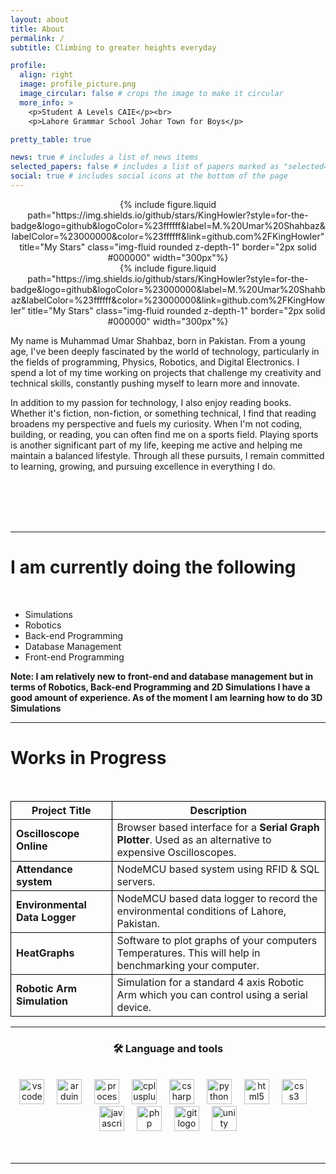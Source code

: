 ```yaml
---
layout: about
title: About
permalink: /
subtitle: Climbing to greater heights everyday

profile:
  align: right
  image: profile_picture.png
  image_circular: false # crops the image to make it circular
  more_info: >
    <p>Student A Levels CAIE</p><br>
    <p>Lahore Grammar School Johar Town for Boys</p>

pretty_table: true

news: true # includes a list of news items
selected_papers: false # includes a list of papers marked as "selected={true}"
social: true # includes social icons at the bottom of the page
---
```


<style>
th, td {
  border:1px solid black;
}
</style>

<div align="center" class="light-items">
{% include figure.liquid path="https://img.shields.io/github/stars/KingHowler?style=for-the-badge&logo=github&logoColor=%23ffffff&label=M.%20Umar%20Shahbaz&labelColor=%23000000&color=%23ffffff&link=github.com%2FKingHowler" title="My Stars" class="img-fluid rounded z-depth-1" border="2px solid #000000" width="300px"%}
</div>
<div align="center" class="dark-items">
{% include figure.liquid path="https://img.shields.io/github/stars/KingHowler?style=for-the-badge&logo=github&logoColor=%23000000&label=M.%20Umar%20Shahbaz&labelColor=%23ffffff&color=%23000000&link=github.com%2FKingHowler" title="My Stars" class="img-fluid rounded z-depth-1" border="2px solid #000000" width="300px"%}
</div>

My name is Muhammad Umar Shahbaz, born in Pakistan. From a young age, I've been deeply fascinated by the world of technology, particularly in the fields of programming, Physics, Robotics, and Digital Electronics. I spend a lot of my time working on projects that challenge my creativity and technical skills, constantly pushing myself to learn more and innovate.

In addition to my passion for technology, I also enjoy reading books. Whether it's fiction, non-fiction, or something technical, I find that reading broadens my perspective and fuels my curiosity. When I'm not coding, building, or reading, you can often find me on a sports field. Playing sports is another significant part of my life, keeping me active and helping me maintain a balanced lifestyle. Through all these pursuits, I remain committed to learning, growing, and pursuing excellence in everything I do.

<br><br><br><br>

---

<h1>I am currently doing the following</h1>

<br>

- Simulations
- Robotics
- Back-end Programming
- Database Management
- Front-end Programming

**Note: I am relatively new to front-end and database management but in terms of Robotics, Back-end Programming and 2D Simulations I have a good amount of experience. As of the moment I am learning how to do 3D Simulations**

---

<h1 align="left">Works in Progress</h1>

<br>

| Project Title                 | Description                                                                                                |
| ----------------------------- | ---------------------------------------------------------------------------------------------------------- |
| **Oscilloscope Online**       | Browser based interface for a **Serial Graph Plotter**. Used as an alternative to expensive Oscilloscopes. |
| **Attendance system**         | NodeMCU based system using RFID & SQL servers.                                                             |
| **Environmental Data Logger** | NodeMCU based data logger to record the environmental conditions of Lahore, Pakistan.                      |
| **HeatGraphs**                | Software to plot graphs of your computers Temperatures. This will help in benchmarking your computer.      |
| **Robotic Arm Simulation**    | Simulation for a standard 4 axis Robotic Arm which you can control using a serial device.                  |

---

<h3 align="center">🛠 Language and tools</h3>

<br>

<div align="center">
  <img src="https://cdn.jsdelivr.net/gh/devicons/devicon/icons/vscode/vscode-original.svg" height="40" alt="vscode logo"  />
  <img width="12" />
  <img src="https://cdn.jsdelivr.net/gh/devicons/devicon/icons/arduino/arduino-original.svg" height="40" alt="arduino logo"  />
  <img width="12" />
  <img src="https://skillicons.dev/icons?i=processing" height="40" alt="processing logo"  />
  <img width="12" />
  <img src="https://cdn.jsdelivr.net/gh/devicons/devicon/icons/cplusplus/cplusplus-original.svg" height="40" alt="cplusplus logo"  />
  <img width="12" />
  <img src="https://cdn.jsdelivr.net/gh/devicons/devicon/icons/csharp/csharp-original.svg" height="40" alt="csharp logo"  />
  <img width="12" />
  <img src="https://cdn.jsdelivr.net/gh/devicons/devicon/icons/python/python-original.svg" height="40" alt="python logo"  />
  <img width="12" />
  <img src="https://cdn.jsdelivr.net/gh/devicons/devicon/icons/html5/html5-original.svg" height="40" alt="html5 logo"  />
  <img width="12" />
  <img src="https://cdn.jsdelivr.net/gh/devicons/devicon/icons/css3/css3-original.svg" height="40" alt="css3 logo"  />
  <img width="12" />
  <img src="https://cdn.jsdelivr.net/gh/devicons/devicon/icons/javascript/javascript-original.svg" height="40" alt="javascript logo"  />
  <img width="12" />
  <img src="https://cdn.jsdelivr.net/gh/devicons/devicon/icons/php/php-original.svg" height="40" alt="php logo"  />
  <img width="12" />
  <img src="https://cdn.jsdelivr.net/gh/devicons/devicon/icons/git/git-original.svg" height="40" alt="git logo"  />
  <img width="12" />
  <img src="https://cdn.jsdelivr.net/gh/devicons/devicon/icons/unity/unity-original.svg" height="40" alt="unity logo"  />
</div>
<br><br>

---
